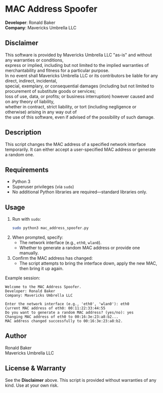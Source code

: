 # MAC Address Spoofer

**Developer**: Ronald Baker  
**Company**: Mavericks Umbrella LLC  

## Disclaimer

This software is provided by Mavericks Umbrella LLC "as-is" and without any warranties or conditions,  
express or implied, including but not limited to the implied warranties of merchantability and fitness for a particular purpose.  
In no event shall Mavericks Umbrella LLC or its contributors be liable for any direct, indirect, incidental,  
special, exemplary, or consequential damages (including but not limited to procurement of substitute goods or services;  
loss of use, data, or profits; or business interruption) however caused and on any theory of liability,  
whether in contract, strict liability, or tort (including negligence or otherwise) arising in any way out of  
the use of this software, even if advised of the possibility of such damage.

## Description

This script changes the MAC address of a specified network interface temporarily. It can either accept a user-specified MAC address or generate a random one.

## Requirements

- Python 3
- Superuser privileges (via `sudo`)
- No additional Python libraries are required—standard libraries only.

## Usage

1. Run with `sudo`:
   ```bash
   sudo python3 mac_address_spoofer.py
   ```
2. When prompted, specify:
   - The network interface (e.g., `eth0`, `wlan0`).
   - Whether to generate a random MAC address or provide one manually.
3. Confirm the MAC address has changed:
   - The script attempts to bring the interface down, apply the new MAC, then bring it up again.

Example session:
```
Welcome to the MAC Address Spoofer.
Developer: Ronald Baker
Company: Mavericks Umbrella LLC

Enter the network interface (e.g., 'eth0', 'wlan0'): eth0
Current MAC address of eth0: 00:11:22:33:44:55
Do you want to generate a random MAC address? (yes/no): yes
Changing MAC address of eth0 to 00:16:3e:23:a8:b2...
MAC address changed successfully to 00:16:3e:23:a8:b2.
```

## Author

Ronald Baker  
Mavericks Umbrella LLC

## License & Warranty

See the **Disclaimer** above. This script is provided without warranties of any kind. Use at your own risk.
```